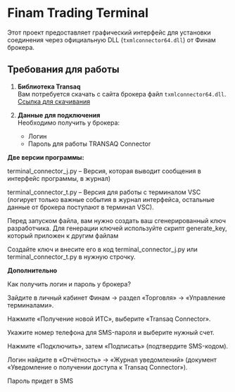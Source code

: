 # Finam Trading Terminal

Этот проект предоставляет графический интерфейс для установки соединения через официальную DLL (`txmlconnector64.dll`) от Финам брокера.

## Требования для работы

1. **Библиотека Transaq**  
   Вам потребуется скачать с сайта брокера файл `txmlconnector64.dll`.  
   [Ссылка для скачивания](https://www.finam.ru/howtotrade/soft/tconnector/)

2. **Данные для подключения**  
   Необходимо получить у брокера:
   - Логин
   - Пароль для работы TRANSAQ Connector

**Две версии программы:**

terminal_connector_j.py – Версия, которая выводит сообщения в интерфейс программы, в журнал)

terminal_connector_t.py – Версия для работы с терминалом VSC (логирует только важные события в журнал интерфейса, остальные данные от брокера поступают в терминал VSC).

Перед запуском файла, вам нужно создать ваш сгенерированный ключ разработчика. Для генерации ключей используйте скрипт generate_key, который приложен к другим файлам

Создайте ключ и внесите его в код terminal_connector_j.py или terminal_connector_t.py в нужную строчку.


**Дополнительно**

Как получить логин и пароль у брокера?

Зайдите в личный кабинет Финам → раздел «Торговля» → «Управление терминалами».

Нажмите «Получение новой ИТС», выберите «Transaq Connector».

Укажите номер телефона для SMS-пароля и выберите нужный счет.

Нажмите «Подключить», затем «Подписать» (подтвердите SMS-кодом).

Логин найдите в «Отчётность» → «Журнал уведомлений» (документ «Уведомление о получении доступа к Transaq Connector»).

Пароль придет в SMS
